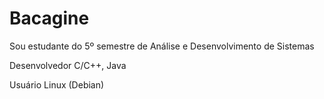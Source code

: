 # Bacagine

Sou estudante do 5º semestre de Análise e Desenvolvimento de Sistemas

Desenvolvedor C/C++, Java

Usuário Linux (Debian)


